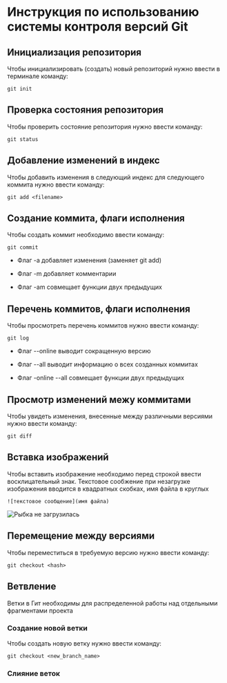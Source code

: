 # **Инструкция по использованию системы контроля версий Git**

## Инициализация репозитория

Чтобы инициализировать (создать) новый репозиторий нужно ввести в терминале команду:

    git init

## Проверка состояния репозитория

Чтобы проверить состояние репозитория нужно ввести команду:

    git status

## Добавление изменений в индекс

Чтобы добавить изменения в следующий индекс для следующего коммита нужно ввести команду:

    git add <filename>

## Создание коммита, флаги исполнения

Чтобы создать коммит необходимо ввести команду:

    git commit

* Флаг -a добавляет изменения (заменяет git add)

* Флаг -m добавляет комментарии

* Флаг -am совмещает функции двух предыдущих

## Перечень коммитов, флаги исполнения

Чтобы просмотреть перечень коммитов нужно ввести команду:

    git log

* Флаг --online выводит сокращенную версию

* Флаг --all выводит информацию о всех созданных коммитах

* Флаг -online --all совмещает функции двух предыдущих

## Просмотр изменений межу коммитами

Чтобы увидеть изменения, внесенные между различными версиями нужно ввести команду:

    git diff

## Вставка изображений

Чтобы вставить изображение необходимо перед строкой ввести восклицательный знак. Текстовое сообжение при незагрузке изображения вводится в квадратных скобках, имя файла в круглых

    ![текстовое сообщение](имя файла)

![Рыбка не загрузилась](700-nw.jpg)

## Перемещение между версиями

Чтобы переместиться в требуемую версию нужно ввести команду:

    git checkout <hash>

## Ветвление

Ветки в Гит необходимы для распределенной работы над отдельными фрагментами проекта

### Создание новой ветки

Чтобы создать новую ветку нужно ввести команду:

    git checkout <new_branch_name>
    
### Слияние веток